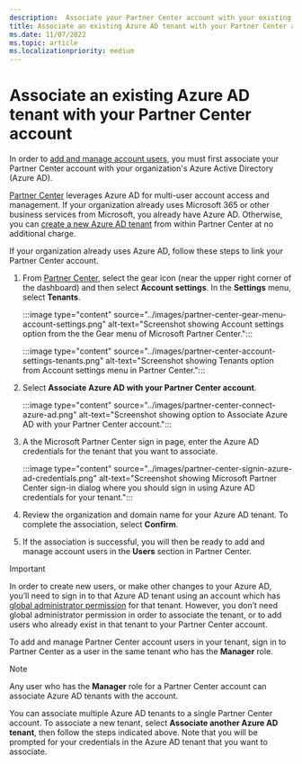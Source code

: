```yaml
---
description:  Associate your Partner Center account with your existing Azure Active tenant.
title: Associate an existing Azure AD tenant with your Partner Center account
ms.date: 11/07/2022
ms.topic: article
ms.localizationpriority: medium
---
```


# Associate an existing Azure AD tenant with your Partner Center account

In order to [add and manage account users](overview-users-groups-azure-ad-applications.md), you must first associate your Partner Center account with your organization's Azure Active Directory (Azure AD).

[Partner Center](https://partner.microsoft.com/dashboard) leverages Azure AD for multi-user account access and management. If your organization already uses Microsoft 365 or other business services from Microsoft, you already have Azure AD. Otherwise, you can [create a new Azure AD tenant](create-new-azure-ad-tenant.md) from within Partner Center at no additional charge.

If your organization already uses Azure AD, follow these steps to link your Partner Center account.

1. From [Partner Center](https://partner.microsoft.com/dashboard), select the gear icon (near the upper right corner of the dashboard) and then select **Account settings**. In the **Settings** menu, select **Tenants**.

    :::image type="content" source="../images/partner-center-gear-menu-account-settings.png" alt-text="Screenshot showing Account settings option from the the Gear menu of Microsoft Partner Center.":::

    :::image type="content" source="../images/partner-center-account-settings-tenants.png" alt-text="Screenshot showing Tenants option from Account settings menu in Partner Center.":::

2. Select **Associate Azure AD with your Partner Center account**.

    :::image type="content" source="../images/partner-center-connect-azure-ad.png" alt-text="Screenshot showing option to Associate Azure AD with your Partner Center account.":::

3. A the Microsoft Partner Center sign in page, enter the Azure AD credentials for the tenant that you want to associate.

    :::image type="content" source="../images/partner-center-signin-azure-ad-credentials.png" alt-text="Screenshot showing Microsoft Partner Center sign-in dialog where you should sign in using Azure AD credentials for your tenant.":::

4. Review the organization and domain name for your Azure AD tenant. To complete the association, select **Confirm**.

5. If the association is successful, you will then be ready to add and manage account users in the **Users** section in Partner Center.

> [!IMPORTANT]
> In order to create new users, or make other changes to your Azure AD, you’ll need to sign in to that Azure AD tenant using an account which has [global administrator permission](/azure/active-directory/users-groups-roles/directory-assign-admin-roles) for that tenant. However, you don’t need global administrator permission in order to associate the tenant, or to add users who already exist in that tenant to your Partner Center account.

To add and manage Partner Center account users in your tenant, sign in to Partner Center as a user in the same tenant who has the **Manager** role.

> [!NOTE]
> Any user who has the **Manager** role for a Partner Center account can associate Azure AD tenants with the account.

You can associate multiple Azure AD tenants to a single Partner Center account. To associate a new tenant, select **Associate another Azure AD tenant**, then follow the steps indicated above. Note that you will be prompted for your credentials in the Azure AD tenant that you want to associate.
